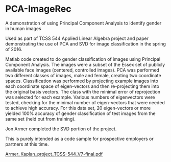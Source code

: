 # PCA-ImageRec
A demonstration of using Principal Component Analysis to identify gender in human images

Used as part of TCSS 544 Applied Linear Algebra project and paper demonstrating the use of PCA and SVD for image classification in the spring of 2016. 

Matlab code created to do gender classification of images using Principal Component Analysis. The images were a subset of the Essex set of publicly available face images (centered, controlled images). PCA was performed two different classes of images, male and female, creating two coordinate spaces. Classification was performed by projecting example images into each coordinate space of eigen-vectors and then re-projecting them into the original basis vectors. The class with the minimal error of reprojection was selected for each example. Various numbers of eigenvectors were tested, checking for the minimal number of eigen-vectors that were needed to achieve high accuracy. For this data set, 20 eigen-vectors or more yielded 100% accuracy of gender classification of test images from the same set (held out from training).

Jon Armer completed the SVD portion of the project.

This is purely intended as a code sample for prospective employers or partners at this time.

[Armer_Kaplan_project_TCSS-544_V7-final.pdf](https://github.com/DaveK2301/PCA-ImageRec/files/6533500/Armer_Kaplan_project_TCSS-544_V7-final.pdf)
